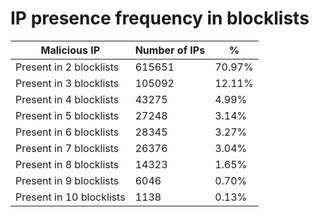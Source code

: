 # IP presence frequency in blocklists
| Malicious IP | Number of IPs | % |
|----|----|----|
| Present in 2 blocklists | 615651 | 70.97% |
| Present in 3 blocklists | 105092 | 12.11% |
| Present in 4 blocklists | 43275 | 4.99% |
| Present in 5 blocklists | 27248 | 3.14% |
| Present in 6 blocklists | 28345 | 3.27% |
| Present in 7 blocklists | 26376 | 3.04% |
| Present in 8 blocklists | 14323 | 1.65% |
| Present in 9 blocklists | 6046 | 0.70% |
| Present in 10 blocklists | 1138 | 0.13% |
